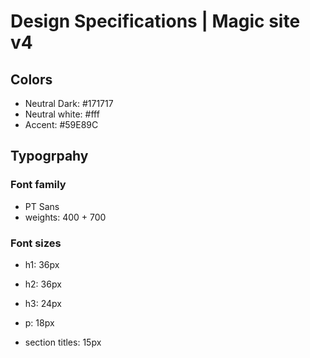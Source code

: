 # Design Specifications | Magic site v4

## Colors

- Neutral Dark: #171717
- Neutral white: #fff
- Accent: #59E89C

## Typogrpahy

### Font family

- PT Sans
- weights: 400 + 700

### Font sizes

- h1: 36px

- h2: 36px

- h3: 24px

- p: 18px

- section titles: 15px

  